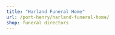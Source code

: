 ```yaml
---
title: "Harland Funeral Home"
url: /port-henry/harland-funeral-home/
shop: funeral directors
---
```


